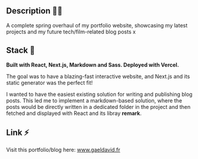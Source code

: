 ## Description 🧑‍💻

A complete spring overhaul of my portfolio website, showcasing my latest projects and my future tech/film-related blog posts x

## Stack 🍱

**Built with React, Next.js, Markdown and Sass. Deployed with Vercel.**

The goal was to have a blazing-fast interactive website, and Next.js and its static generator was the perfect fit! 

I wanted to have the easiest existing solution for writing and publishing blog posts. This led me to implement a markdown-based solution, where the posts would be directly written in a dedicated folder in the project and then fetched and displayed with React and its libray **remark**.

## Link ⚡️

Visit this portfolio/blog here: www.gaeldavid.fr
